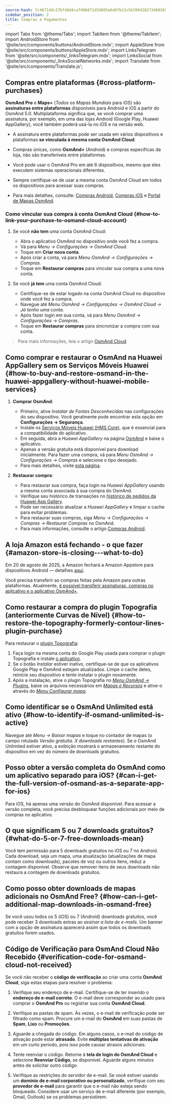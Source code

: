 ```yaml
---
source-hash: 7c4671ddc27bfd8d4ca740b871d3d605e6d6fb13c5bf804282724603b5068740
sidebar_position: 2
title: Compras e Pagamentos
---
```

import Tabs from '@theme/Tabs';
import TabItem from '@theme/TabItem';
import AndroidStore from '@site/src/components/buttons/AndroidStore.mdx';
import AppleStore from '@site/src/components/buttons/AppleStore.mdx';
import LinksTelegram from '@site/src/components/_linksTelegram.mdx';
import LinksSocial from '@site/src/components/_linksSocialNetworks.mdx';
import Translate from '@site/src/components/Translate.js';

## Compras entre plataformas {#cross-platform-purchases}

**OsmAnd Pro** e **Maps+** (*Todos os Mapas Mundiais* para iOS) são **assinaturas entre plataformas** disponíveis para Android e iOS a partir do OsmAnd 5.0. Multiplataforma significa que, se você comprar uma assinatura, por exemplo, em uma das lojas Android (Google Play, Huawei AppGallery), você também poderá usá-la no iOS e na versão web.

- A assinatura entre plataformas pode ser usada em vários dispositivos e plataformas **se vinculada à mesma conta OsmAnd Cloud**.

- Compras únicas, como **OsmAnd+** (Android) e compras específicas da loja, não são transferíveis entre plataformas.

- Você pode usar o OsmAnd Pro em até 6 dispositivos, mesmo que eles executem sistemas operacionais diferentes.

- Sempre certifique-se de usar a mesma conta OsmAnd Cloud em todos os dispositivos para acessar suas compras.

- Para mais detalhes, consulte: [Compras Android](../purchases/android.md), [Compras iOS](../purchases/ios.md) e [Portal de Mapas OsmAnd](https://www.osmand.net/map).

### Como vincular sua compra à conta OsmAnd Cloud {#how-to-link-your-purchase-to-osmand-cloud-account}

1. Se você **não tem** uma conta OsmAnd Cloud:

    - Abra o aplicativo OsmAnd no dispositivo onde você fez a compra.
    - Vá para *Menu → Configurações → OsmAnd Cloud*.
    - Toque em **Criar nova conta**.
    - Após criar a conta, vá para *Menu OsmAnd → Configurações → Compras*.
    - Toque em **Restaurar compras** para vincular sua compra a uma nova conta.

2. Se você **já tem** uma conta OsmAnd Cloud:

    - Certifique-se de estar logado na conta OsmAnd Cloud no dispositivo onde você fez a compra.
    - Navegue até *Menu OsmAnd → Configurações → OsmAnd Cloud → Já tenho uma conta*.
    - Após fazer login em sua conta, vá para *Menu OsmAnd → Configurações → Compras*.
    - Toque em **Restaurar compras** para sincronizar a compra com sua conta.

> Para mais informações, leia o artigo [OsmAnd Cloud](../personal/osmand-cloud.md#cross-platform).

## Como comprar e restaurar o OsmAnd na Huawei AppGallery sem os Serviços Móveis Huawei {#how-to-buy-and-restore-osmand-in-the-huawei-appgallery-without-huawei-mobile-services}

1. **Comprar OsmAnd**:
   - Primeiro, ative *Instalar de Fontes Desconhecidas* nas configurações do seu dispositivo. Você geralmente pode encontrar esta opção em **Configurações → Segurança**.
   - Instale os [Serviços Móveis Huawei (HMS Core)](https://consumer.huawei.com/za/community/details/Download-the-latest-Huawei-HMS-Core-APK-5-3-0-312/topicId-142217/), que é essencial para a compatibilidade do aplicativo.
   - Em seguida, abra a *Huawei AppGallery* na página [OsmAnd](https://appgallery.huawei.com/#/app/C101486545) e baixe o aplicativo.
   - Apenas a versão gratuita está disponível para download inicialmente. Para fazer uma compra, vá para *Menu OsmAnd → Configurações → Compras* e selecione o tipo desejado.
   - Para mais detalhes, visite [esta página](https://osmand.net/docs/user/purchases/android#install-application).

2. **Restaurar compra**:
   - Para restaurar sua compra, faça login na *Huawei AppGallery* usando a mesma conta associada à sua compra do OsmAnd.
   - Verifique seu histórico de transações no [histórico de pedidos da Huawei App Gallery](https://consumer.huawei.com/en/support/content/en-us00694318/).
   - Pode ser necessário atualizar a *Huawei AppGallery* e limpar o cache para evitar problemas.
   - Para restaurar suas compras, siga *Menu → Configurações → Compras → Restaurar Compras* no OsmAnd.
   - Para mais informações, consulte o artigo [Compras Android](https://osmand.net/docs/user/purchases/android#restore-subscription--in-app).

<!--
- Instruções para configurar os Serviços Móveis Huawei.
- Como comprar OsmAnd sem HMS Core.
- Restaurar compras na Huawei AppGallery.
-->

## A loja Amazon está fechando - o que fazer {#amazon-store-is-closing---what-to-do}

Em 20 de agosto de 2025, a Amazon fechará a Amazon Appstore para dispositivos Android — detalhes [aqui](https://developer.amazon.com/apps-and-games/blogs/2025/02/upcoming-changes-to-amazon-appstore-for-android-devices-and-coins-program).

Você precisa transferir as compras feitas pela Amazon para outras plataformas.
Atualmente, [é possível transferir assinaturas, compras no aplicativo e o aplicativo OsmAnd+](../purchases/cross.md).

## Como restaurar a compra do plugin Topografia (anteriormente Curvas de Nível) {#how-to-restore-the-topography-formerly-contour-lines-plugin-purchase}

Para restaurar o [plugin Topografia](https://play.google.com/store/apps/details?id=net.osmand.srtmPlugin.paid):

1. Faça login na mesma conta do Google Play usada para comprar o plugin Topografia e instale [o aplicativo](https://play.google.com/store/apps/details?id=net.osmand.srtmPlugin.paid).
2. Se o botão *Instalar* estiver inativo, certifique-se de que os aplicativos Google Play e OsmAnd estejam atualizados. Limpe o cache deles, reinicie seu dispositivo e tente instalar o plugin novamente.
3. Após a instalação, ative o plugin Topografia no *[Menu OsmAnd → Plugins](../plugins/topography.md)*, baixe os arquivos necessários em *[Mapas e Recursos](../start-with/download-maps.md#maps-and-resources)* e ative-o através do *[Menu Configurar mapa](../map/configure-map-menu.md)*.

## Como identificar se o OsmAnd Unlimited está ativo {#how-to-identify-if-osmand-unlimited-is-active}

Navegue até *Menu → Baixar mapas* e toque no contador de mapas (o campo rotulado *Versão gratuita. X downloads restantes*). Se o OsmAnd Unlimited estiver ativo, a exibição mostrará o armazenamento restante do dispositivo em vez do número de downloads gratuitos.

## Posso obter a versão completa do OsmAnd como um aplicativo separado para iOS? {#can-i-get-the-full-version-of-osmand-as-a-separate-app-for-ios}

Para iOS, há apenas uma versão do OsmAnd disponível. Para acessar a versão completa, você precisa desbloquear funções adicionais por meio de compras no aplicativo.

## O que significam 5 ou 7 downloads gratuitos? {#what-do-5-or-7-free-downloads-mean}

Você tem permissão para 5 downloads gratuitos no iOS ou 7 no Android. Cada download, seja um mapa, uma atualização (atualizações de mapa contam como downloads), pacotes de voz ou outros itens, reduz a contagem disponível. Observe que remover itens de seus downloads não restaura a contagem de downloads gratuitos.

## Como posso obter downloads de mapas adicionais no OsmAnd Free? {#how-can-i-get-additional-map-downloads-in-osmand-free}

Se você usou todos os 5 (iOS) ou 7 (Android) downloads gratuitos, você pode receber 3 downloads extras ao *assinar a lista de e-mails*. Um banner com a opção de assinatura aparecerá assim que todos os downloads gratuitos forem usados.

## Código de Verificação para OsmAnd Cloud Não Recebido {#verification-code-for-osmand-cloud-not-received}

Se você não receber o **código de verificação** ao criar uma conta **OsmAnd Cloud**, siga estas etapas para resolver o problema:

1. Verifique seu endereço de e-mail.
    Certifique-se de ter inserido o **endereço de e-mail correto**. O e-mail deve corresponder ao usado para comprar o **OsmAnd Pro** ou registrar sua conta **OsmAnd Cloud**.

2. Verifique as pastas de spam.
    Às vezes, o e-mail de verificação pode ser filtrado como spam. Procure um e-mail do **OsmAnd** em suas pastas de **Spam**, **Lixo** ou **Promoções**.

3. Aguarde a chegada do código.
    Em alguns casos, o e-mail do código de ativação pode estar **atrasado**. Evite **múltiplas tentativas de ativação** em um curto período, pois isso pode causar atrasos adicionais.

4. Tente reenviar o código.
    Retorne à **tela de login do OsmAnd Cloud** e selecione **Reenviar Código**, se disponível. Aguarde alguns minutos antes de solicitar outro código.

5. Verifique as restrições do servidor de e-mail.
    Se você estiver usando um **domínio de e-mail corporativo ou personalizado**, verifique com seu **provedor de e-mail** para garantir que o e-mail não esteja sendo bloqueado. Considere usar um serviço de e-mail diferente (por exemplo, Gmail, Outlook) se os problemas persistirem.

<!--
## Compras e Pagamentos {#purchases--payments}

- Compra Não Aparecendo
- Compra Não Restaurando
- Problemas de Pagamento
- Política de Reembolso
- Soluções passo a passo para problemas com compras.
- Instruções para limpar o cache do Google Play, Huawei AppGallery.
- O que fazer se a compra não aparecer ou a transação falhar.
- Compra não aparecendo - recomendações sobre como verificar sua conta e restaurar suas compras.
- Problemas de pagamento - instruções para entrar em contato com o Suporte do Google Play em caso de problemas de pagamento.

## Perguntas Frequentes {#faq}

- Posso transferir uma compra entre Android e iOS?
- Posso usar uma compra em vários dispositivos?
- Por que a compra não aparece?
- Onde posso encontrar os detalhes de pagamento?
- Posso transferir o OsmAnd+ entre Android e iOS?
- Como posso restaurar as compras após reinstalar o aplicativo?
- O que é o OsmAnd Pro e quais são suas vantagens?
- Posso ativar minha assinatura sem o Google Play?
- Posso compartilhar minha compra com minha família?
- Como faço para transferir o OsmAnd+ para outro telefone?
- Por que minha compra não aparece após a reinstalação?
- Por que não consigo retomar minha compra?
- Como sei se minha assinatura está ativa?
- Posso usar uma compra em vários dispositivos?
- Posso comprar o OsmAnd sem o Google Play?
- Onde posso encontrar meus detalhes de pagamento?
-->